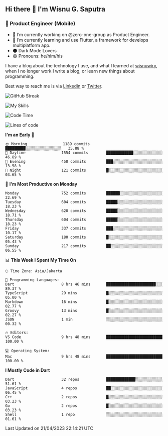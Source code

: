 ## Hi there 👋 I'm Wisnu G. Saputra

### :mobile_phone_off: Product Engineer (Mobile)

- 🔭 I’m currently working on @zero-one-group as Product Engineer.
- 🌱 I’m currently learning and use Flutter, a framework for develops multiplatform app.
- 🌑 Dark Mode Lovers
- 😄 Pronouns: he/him/his

I have a blog about the technology I use, and what I learned at [wisnuwiry](https://wisnuwiry.space/), when I no longer work I write a blog, or learn new things about programming.

Best way to reach me is via [Linkedin](https://www.linkedin.com/in/wisnu-saputra/) or [Twitter](https://twitter.com/wisnuwiry).

![GitHub Streak](https://streak-stats.demolab.com?user=wisnuwiry&theme=dark&hide_border=true)

![My Skills](https://skillicons.dev/icons?i=dart,flutter,kotlin,swift,js,css,neovim,git,linux&perline=5)

<!--START_SECTION:waka-->
![Code Time](http://img.shields.io/badge/Code%20Time-401%20hrs%2052%20mins-blue)

![Lines of code](https://img.shields.io/badge/From%20Hello%20World%20I%27ve%20Written-4.6%20million%20lines%20of%20code-blue)

**I'm an Early 🐤** 

```text
🌞 Morning                1189 commits        █████████░░░░░░░░░░░░░░░░   35.88 % 
🌆 Daytime                1554 commits        ████████████░░░░░░░░░░░░░   46.89 % 
🌃 Evening                450 commits         ███░░░░░░░░░░░░░░░░░░░░░░   13.58 % 
🌙 Night                  121 commits         █░░░░░░░░░░░░░░░░░░░░░░░░   03.65 % 
```
📅 **I'm Most Productive on Monday** 

```text
Monday                   752 commits         ██████░░░░░░░░░░░░░░░░░░░   22.69 % 
Tuesday                  604 commits         █████░░░░░░░░░░░░░░░░░░░░   18.23 % 
Wednesday                620 commits         █████░░░░░░░░░░░░░░░░░░░░   18.71 % 
Thursday                 604 commits         █████░░░░░░░░░░░░░░░░░░░░   18.23 % 
Friday                   337 commits         ███░░░░░░░░░░░░░░░░░░░░░░   10.17 % 
Saturday                 180 commits         █░░░░░░░░░░░░░░░░░░░░░░░░   05.43 % 
Sunday                   217 commits         ██░░░░░░░░░░░░░░░░░░░░░░░   06.55 % 
```


📊 **This Week I Spent My Time On** 

```text
🕑︎ Time Zone: Asia/Jakarta

💬 Programming Languages: 
Dart                     8 hrs 46 mins       ██████████████████████░░░   89.37 % 
TypeScript               29 mins             █░░░░░░░░░░░░░░░░░░░░░░░░   05.00 % 
Markdown                 16 mins             █░░░░░░░░░░░░░░░░░░░░░░░░   02.77 % 
Groovy                   13 mins             █░░░░░░░░░░░░░░░░░░░░░░░░   02.27 % 
JSON                     1 min               ░░░░░░░░░░░░░░░░░░░░░░░░░   00.32 % 

🔥 Editors: 
VS Code                  9 hrs 48 mins       █████████████████████████   100.00 % 

💻 Operating System: 
Mac                      9 hrs 48 mins       █████████████████████████   100.00 % 
```

**I Mostly Code in Dart** 

```text
Dart                     32 repos            █████████████░░░░░░░░░░░░   51.61 % 
JavaScript               4 repos             ██░░░░░░░░░░░░░░░░░░░░░░░   06.45 % 
C++                      2 repos             █░░░░░░░░░░░░░░░░░░░░░░░░   03.23 % 
Go                       2 repos             █░░░░░░░░░░░░░░░░░░░░░░░░   03.23 % 
Shell                    1 repo              ░░░░░░░░░░░░░░░░░░░░░░░░░   01.61 % 
```




 Last Updated on 21/04/2023 22:14:21 UTC
<!--END_SECTION:waka-->
